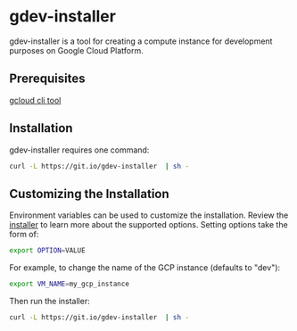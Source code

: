 # gdev-installer
gdev-installer is a tool for creating a compute instance for development purposes on Google Cloud Platform.

## Prerequisites

[gcloud cli tool](https://cloud.google.com/sdk/docs/)

## Installation

gdev-installer requires one command:
```bash
curl -L https://git.io/gdev-installer  | sh -
```

## Customizing the Installation

Environment variables can be used to customize the installation. Review the
[installer](https://github.com/danehans/gdev-installer/blob/master/install.sh) to learn more about the
supported options. Setting options take the form of:
```bash
export OPTION=VALUE
```

For example, to change the name of the GCP instance (defaults to "dev"):
```bash
export VM_NAME=my_gcp_instance
```

Then run the installer:
```bash
curl -L https://git.io/gdev-installer  | sh -
```